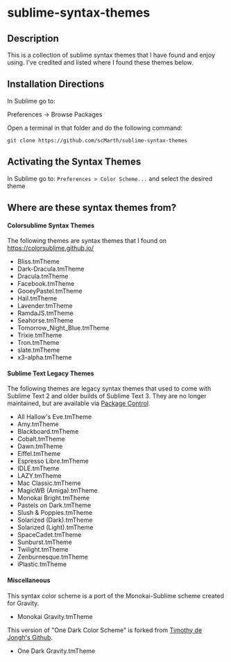 # sublime-syntax-themes

## Description

This is a collection of sublime syntax themes that I have found and enjoy using. I've credited and listed where I found these themes below.

## Installation Directions

In Sublime go to:

Preferences -> Browse Packages

Open a terminal in that folder and do the following command:

`git clone https://github.com/scMarth/sublime-syntax-themes`

## Activating the Syntax Themes

In Sublime go to: `Preferences > Color Scheme...` and select the desired theme

## Where are these syntax themes from?

#### Colorsublime Syntax Themes

The following themes are syntax themes that I found on https://colorsublime.github.io/

* Bliss.tmTheme
* Dark-Dracula.tmTheme
* Dracula.tmTheme
* Facebook.tmTheme
* GooeyPastel.tmTheme
* Hail.tmTheme
* Lavender.tmTheme
* RamdaJS.tmTheme
* Seahorse.tmTheme
* Tomorrow_Night_Blue.tmTheme
* Trixie.tmTheme
* Tron.tmTheme
* slate.tmTheme
* x3-alpha.tmTheme

#### Sublime Text Legacy Themes

The following themes are legacy syntax themes that used to come with Sublime Text 2 and older builds of Sublime Text 3. They are no longer maintained, but are available via [Package Control](https://packagecontrol.io/packages/Color%20Scheme%20-%20Legacy).

* All Hallow's Eve.tmTheme
* Amy.tmTheme
* Blackboard.tmTheme
* Cobalt.tmTheme
* Dawn.tmTheme
* Eiffel.tmTheme
* Espresso Libre.tmTheme
* IDLE.tmTheme
* LAZY.tmTheme
* Mac Classic.tmTheme
* MagicWB (Amiga).tmTheme
* Monokai Bright.tmTheme
* Pastels on Dark.tmTheme
* Slush & Poppies.tmTheme
* Solarized (Dark).tmTheme
* Solarized (Light).tmTheme
* SpaceCadet.tmTheme
* Sunburst.tmTheme
* Twilight.tmTheme
* Zenburnesque.tmTheme
* iPlastic.tmTheme

#### Miscellaneous

This syntax color scheme is a port of the Monokai-Sublime scheme created for Gravity.

* Monokai Gravity.tmTheme

This version of "One Dark Color Scheme" is forked from [Timothy de Jongh's Github](https://github.com/IceTimux).

* One Dark Gravity.tmTheme

